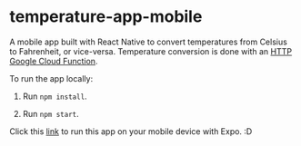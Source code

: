 # temperature-app-mobile

A mobile app built with React Native to convert temperatures from Celsius to Fahrenheit, or vice-versa. Temperature conversion is done with an [HTTP Google Cloud Function](https://github.com/jasminesung/temperature-app-backend).

To run the app locally:

1. Run `npm install`.

2. Run `npm start`.

Click this [link](https://exp.host/@jasminesung1130/mobile) to run this app on your mobile device with Expo. :D
